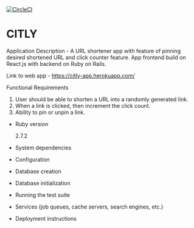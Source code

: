 [![CircleCI](https://circleci.com/gh/SiddharthVyas99/citly/tree/main.svg?style=svg)](https://circleci.com/gh/SiddharthVyas99/citly/tree/main)

# CITLY
 Application Description - A URL shortener app with feature of pinning desired shortened URL and click counter feature. App frontend build on React.js with backend on Ruby on Rails. 

 Link to web app - https://citly-app.herokuapp.com/

Functional Requirements

1. User should be able to shorten a URL into a randomly generated link.
2. When a link is clicked, then increment the click count.
3. Ability to pin or unpin a link.


* Ruby version
    <p>2.7.2</p>

* System dependencies

* Configuration

* Database creation

* Database initialization

* Running the test suite

* Services (job queues, cache servers, search engines, etc.)

* Deployment instructions

